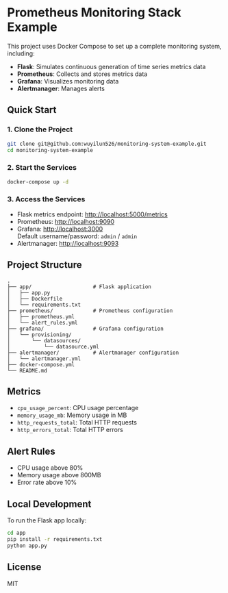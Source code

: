 # Prometheus Monitoring Stack Example

This project uses Docker Compose to set up a complete monitoring system, including:
- **Flask**: Simulates continuous generation of time series metrics data
- **Prometheus**: Collects and stores metrics data
- **Grafana**: Visualizes monitoring data
- **Alertmanager**: Manages alerts

## Quick Start

### 1. Clone the Project

```bash
git clone git@github.com:wuyilun526/monitoring-system-example.git
cd monitoring-system-example
```

### 2. Start the Services

```bash
docker-compose up -d
```

### 3. Access the Services

- Flask metrics endpoint: [http://localhost:5000/metrics](http://localhost:5000/metrics)
- Prometheus: [http://localhost:9090](http://localhost:9090)
- Grafana: [http://localhost:3000](http://localhost:3000)  
  Default username/password: `admin` / `admin`
- Alertmanager: [http://localhost:9093](http://localhost:9093)

## Project Structure

```
.
├── app/                    # Flask application
│   ├── app.py
│   ├── Dockerfile
│   └── requirements.txt
├── prometheus/             # Prometheus configuration
│   ├── prometheus.yml
│   └── alert_rules.yml
├── grafana/                # Grafana configuration
│   └── provisioning/
│       └── datasources/
│           └── datasource.yml
├── alertmanager/           # Alertmanager configuration
│   └── alertmanager.yml
├── docker-compose.yml
└── README.md
```

## Metrics

- `cpu_usage_percent`: CPU usage percentage
- `memory_usage_mb`: Memory usage in MB
- `http_requests_total`: Total HTTP requests
- `http_errors_total`: Total HTTP errors

## Alert Rules

- CPU usage above 80%
- Memory usage above 800MB
- Error rate above 10%

## Local Development

To run the Flask app locally:

```bash
cd app
pip install -r requirements.txt
python app.py
```

## License

MIT
